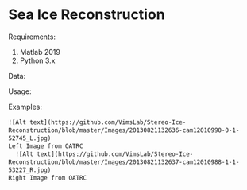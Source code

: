 # Sea Ice Reconstruction
Requirements:
  1. Matlab 2019
  2. Python 3.x
  
  
 Data:
 
 Usage:
 
 Examples:
 
    ![Alt text](https://github.com/VimsLab/Stereo-Ice-Reconstruction/blob/master/Images/20130821132636-cam12010990-0-1-52745_L.jpg)
    Left Image from OATRC
	  ![Alt text](https://github.com/VimsLab/Stereo-Ice-Reconstruction/blob/master/Images/20130821132637-cam12010988-1-1-53227_R.jpg)
    Right Image from OATRC
	 
 
  

